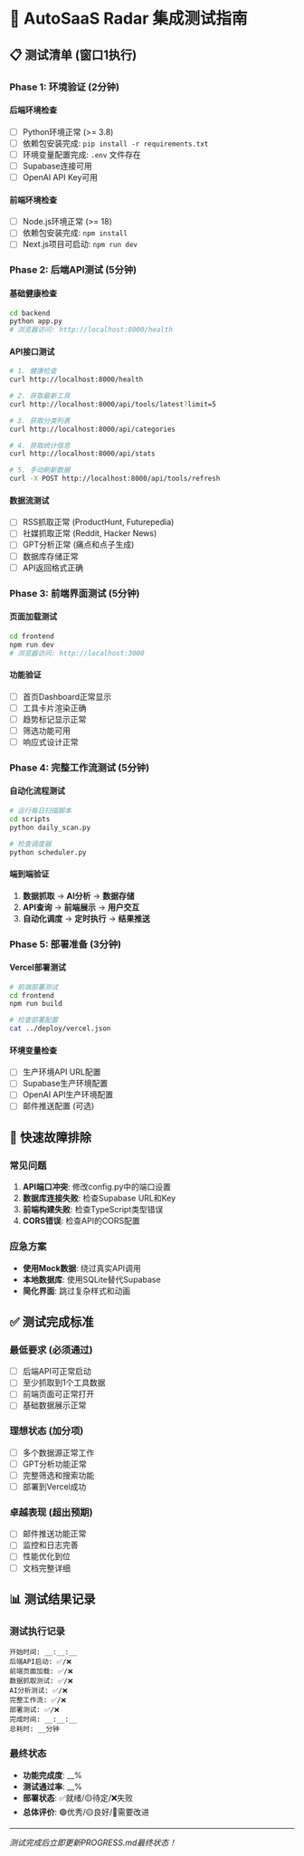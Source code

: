 # 🚀 AutoSaaS Radar 集成测试指南

## 📋 测试清单 (窗口1执行)

### Phase 1: 环境验证 (2分钟)

#### 后端环境检查
- [ ] Python环境正常 (>= 3.8)
- [ ] 依赖包安装完成: `pip install -r requirements.txt`
- [ ] 环境变量配置完成: `.env` 文件存在
- [ ] Supabase连接可用
- [ ] OpenAI API Key可用

#### 前端环境检查
- [ ] Node.js环境正常 (>= 18)
- [ ] 依赖包安装完成: `npm install`
- [ ] Next.js项目可启动: `npm run dev`

### Phase 2: 后端API测试 (5分钟)

#### 基础健康检查
```bash
cd backend
python app.py
# 浏览器访问: http://localhost:8000/health
```

#### API接口测试
```bash
# 1. 健康检查
curl http://localhost:8000/health

# 2. 获取最新工具
curl http://localhost:8000/api/tools/latest?limit=5

# 3. 获取分类列表
curl http://localhost:8000/api/categories

# 4. 获取统计信息
curl http://localhost:8000/api/stats

# 5. 手动刷新数据
curl -X POST http://localhost:8000/api/tools/refresh
```

#### 数据流测试
- [ ] RSS抓取正常 (ProductHunt, Futurepedia)
- [ ] 社媒抓取正常 (Reddit, Hacker News)
- [ ] GPT分析正常 (痛点和点子生成)
- [ ] 数据库存储正常
- [ ] API返回格式正确

### Phase 3: 前端界面测试 (5分钟)

#### 页面加载测试
```bash
cd frontend
npm run dev
# 浏览器访问: http://localhost:3000
```

#### 功能验证
- [ ] 首页Dashboard正常显示
- [ ] 工具卡片渲染正确
- [ ] 趋势标记显示正常
- [ ] 筛选功能可用
- [ ] 响应式设计正常

### Phase 4: 完整工作流测试 (5分钟)

#### 自动化流程测试
```bash
# 运行每日扫描脚本
cd scripts
python daily_scan.py

# 检查调度器
python scheduler.py
```

#### 端到端验证
1. **数据抓取** → **AI分析** → **数据存储**
2. **API查询** → **前端展示** → **用户交互**
3. **自动化调度** → **定时执行** → **结果推送**

### Phase 5: 部署准备 (3分钟)

#### Vercel部署测试
```bash
# 前端部署测试
cd frontend
npm run build

# 检查部署配置
cat ../deploy/vercel.json
```

#### 环境变量检查
- [ ] 生产环境API URL配置
- [ ] Supabase生产环境配置
- [ ] OpenAI API生产环境配置
- [ ] 邮件推送配置 (可选)

## 🔧 快速故障排除

### 常见问题
1. **API端口冲突**: 修改config.py中的端口设置
2. **数据库连接失败**: 检查Supabase URL和Key
3. **前端构建失败**: 检查TypeScript类型错误
4. **CORS错误**: 检查API的CORS配置

### 应急方案
- **使用Mock数据**: 绕过真实API调用
- **本地数据库**: 使用SQLite替代Supabase
- **简化界面**: 跳过复杂样式和动画

## ✅ 测试完成标准

### 最低要求 (必须通过)
- [ ] 后端API可正常启动
- [ ] 至少抓取到1个工具数据
- [ ] 前端页面可正常打开
- [ ] 基础数据展示正常

### 理想状态 (加分项)
- [ ] 多个数据源正常工作
- [ ] GPT分析功能正常
- [ ] 完整筛选和搜索功能
- [ ] 部署到Vercel成功

### 卓越表现 (超出预期)
- [ ] 邮件推送功能正常
- [ ] 监控和日志完善
- [ ] 性能优化到位
- [ ] 文档完整详细

## 📊 测试结果记录

### 测试执行记录
```
开始时间: __:__:__
后端API启动: ✅/❌
前端页面加载: ✅/❌
数据抓取测试: ✅/❌
AI分析测试: ✅/❌
完整工作流: ✅/❌
部署测试: ✅/❌
完成时间: __:__:__
总耗时: __分钟
```

### 最终状态
- **功能完成度**: __%
- **测试通过率**: __%
- **部署状态**: ✅就绪/🟡待定/❌失败
- **总体评价**: 🟢优秀/🟡良好/🔴需要改进

---

*测试完成后立即更新PROGRESS.md最终状态！*